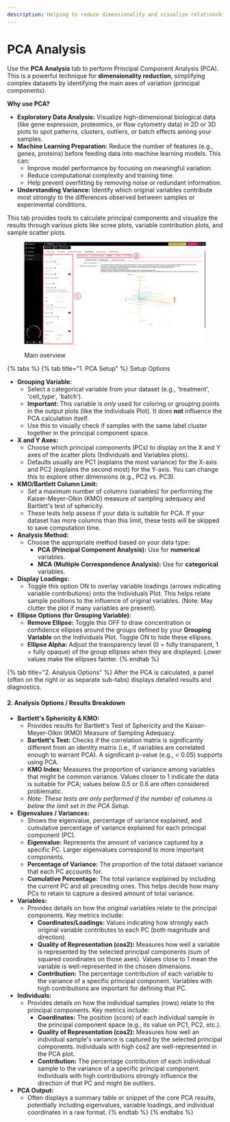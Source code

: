 ```yaml
---
description: Helping to reduce dimensionality and visualize relationships.
---
```


# PCA Analysis

Use the **PCA Analysis** tab to perform Principal Component Analysis (PCA). This is a powerful technique for **dimensionality reduction**, simplifying complex datasets by identifying the main axes of variation (principal components).

**Why use PCA?**

* **Exploratory Data Analysis:** Visualize high-dimensional biological data (like gene expression, proteomics, or flow cytometry data) in 2D or 3D plots to spot patterns, clusters, outliers, or batch effects among your samples.
* **Machine Learning Preparation:** Reduce the number of features (e.g., genes, proteins) before feeding data into machine learning models. This can:
  * Improve model performance by focusing on meaningful variation.
  * Reduce computational complexity and training time.
  * Help prevent overfitting by removing noise or redundant information.
* **Understanding Variance:** Identify which original variables contribute most strongly to the differences observed between samples or experimental conditions.

This tab provides tools to calculate principal components and visualize the results through various plots like scree plots, variable contribution plots, and sample scatter plots.

<figure><img src="../../.gitbook/assets/PCA_main_Highres_annotated-min.png" alt=""><figcaption><p>Main overview</p></figcaption></figure>

{% tabs %}
{% tab title="1. PCA Setup" %}
Setup Options

* **Grouping Variable:**
  * Select a categorical variable from your dataset (e.g., 'treatment', 'cell\_type', 'batch').
  * **Important:** This variable is _only_ used for coloring or grouping points in the output plots (like the Individuals Plot). It does **not** influence the PCA calculation itself.
  * Use this to visually check if samples with the same label cluster together in the principal component space.
* **X and Y Axes:**
  * Choose which principal components (PCs) to display on the X and Y axes of the scatter plots (Individuals and Variables plots).
  * Defaults usually are PC1 (explains the most variance) for the X-axis and PC2 (explains the second most) for the Y-axis. You can change this to explore other dimensions (e.g., PC2 vs. PC3).
* **KMO/Bartlett Column Limit:**
  * Set a maximum number of columns (variables) for performing the Kaiser-Meyer-Olkin (KMO) measure of sampling adequacy and Bartlett's test of sphericity.
  * These tests help assess if your data is suitable for PCA. If your dataset has more columns than this limit, these tests will be skipped to save computation time.
* **Analysis Method:**
  * Choose the appropriate method based on your data type:
    * **PCA (Principal Component Analysis):** Use for **numerical** variables.
    * **MCA (Multiple Correspondence Analysis):** Use for **categorical** variables.
* **Display Loadings:**
  * Toggle this option ON to overlay variable loadings (arrows indicating variable contributions) onto the Individuals Plot. This helps relate sample positions to the influence of original variables. (Note: May clutter the plot if many variables are present).
* **Ellipse Options (for Grouping Variable):**
  * **Remove Ellipse:** Toggle this OFF to draw concentration or confidence ellipses around the groups defined by your **Grouping Variable** on the Individuals Plot. Toggle ON to hide these ellipses.
  * **Ellipse Alpha:** Adjust the transparency level (0 = fully transparent, 1 = fully opaque) of the group ellipses when they are displayed. Lower values make the ellipses fainter.
{% endtab %}

{% tab title="2. Analysis Options" %}
After the PCA is calculated, a panel (often on the right or as separate sub-tabs) displays detailed results and diagnostics.

#### 2. Analysis Options / Results Breakdown

* **Bartlett's Sphericity & KMO:**
  * Provides results for Bartlett's Test of Sphericity and the Kaiser-Meyer-Olkin (KMO) Measure of Sampling Adequacy.
  * **Bartlett's Test:** Checks if the correlation matrix is significantly different from an identity matrix (i.e., if variables are correlated enough to warrant PCA). A significant p-value (e.g., < 0.05) supports using PCA.
  * **KMO Index:** Measures the proportion of variance among variables that might be common variance. Values closer to 1 indicate the data is suitable for PCA; values below 0.5 or 0.6 are often considered problematic.
  * _Note: These tests are only performed if the number of columns is below the limit set in the PCA Setup._
* **Eigenvalues / Variances:**
  * Shows the eigenvalue, percentage of variance explained, and cumulative percentage of variance explained for each principal component (PC).
  * **Eigenvalue:** Represents the amount of variance captured by a specific PC. Larger eigenvalues correspond to more important components.
  * **Percentage of Variance:** The proportion of the total dataset variance that each PC accounts for.
  * **Cumulative Percentage:** The total variance explained by including the current PC and all preceding ones. This helps decide how many PCs to retain to capture a desired amount of total variance.
* **Variables:**
  * Provides details on how the original variables relate to the principal components. Key metrics include:
    * **Coordinates/Loadings:** Values indicating how strongly each original variable contributes to each PC (both magnitude and direction).
    * **Quality of Representation (cos2):** Measures how well a variable is represented by the selected principal components (sum of squared coordinates on those axes). Values close to 1 mean the variable is well-represented in the chosen dimensions.
    * **Contribution:** The percentage contribution of each variable to the variance of a specific principal component. Variables with high contributions are important for defining that PC.
* **Individuals:**
  * Provides details on how the individual samples (rows) relate to the principal components. Key metrics include:
    * **Coordinates:** The position (score) of each individual sample in the principal component space (e.g., its value on PC1, PC2, etc.).
    * **Quality of Representation (cos2):** Measures how well an individual sample's variance is captured by the selected principal components. Individuals with high cos2 are well-represented in the PCA plot.
    * **Contribution:** The percentage contribution of each individual sample to the variance of a specific principal component. Individuals with high contributions strongly influence the direction of that PC and might be outliers.
* **PCA Output:**
  * Often displays a summary table or snippet of the core PCA results, potentially including eigenvalues, variable loadings, and individual coordinates in a raw format.
{% endtab %}
{% endtabs %}



